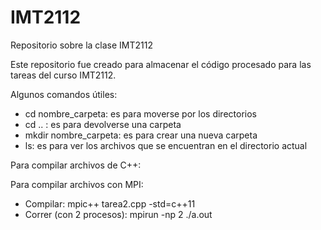 # IMT2112
Repositorio sobre la clase IMT2112

Este repositorio fue creado para almacenar el código procesado para las tareas del curso IMT2112.

Algunos comandos útiles:
* cd nombre_carpeta: es para moverse por los directorios
* cd .. : es para devolverse una carpeta 
* mkdir nombre_carpeta: es para crear una nueva carpeta
* ls: es para ver los archivos que se encuentran en el directorio actual

Para compilar archivos de C++:


Para compilar archivos con MPI:
* Compilar: mpic++ tarea2.cpp -std=c++11
* Correr (con 2 procesos): mpirun -np 2 ./a.out
